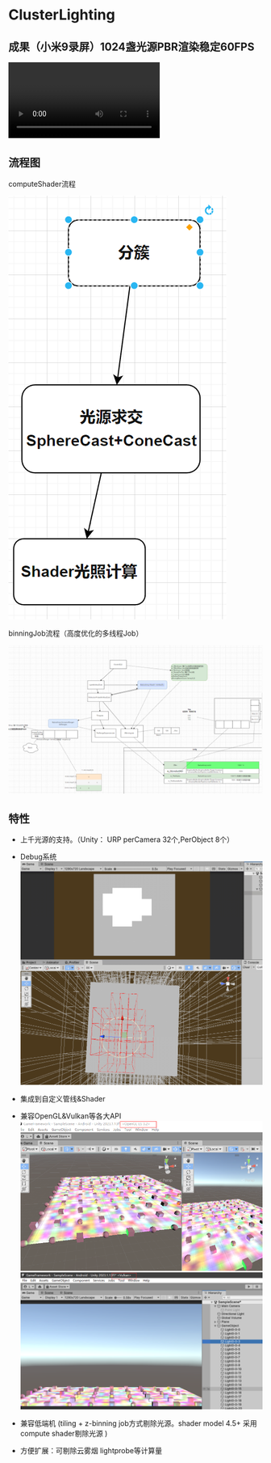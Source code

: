 # ClusterLighting
## 成果（小米9录屏）1024盏光源PBR渲染稳定60FPS
<video src="Screenrecorder-2023-10-27-17-29-10-786.mp4" controls title="Title"></video>

## 流程图
computeShader流程

![Alt text](image-4.png)

binningJob流程（高度优化的多线程Job）

![Alt text](image-3.png)

## 特性
- 上千光源的支持。（Unity： URP perCamera 32个,PerObject 8个）
- Debug系统
  ![Alt text](1.gif)

- 集成到自定义管线&Shader
- 兼容OpenGL&Vulkan等各大API
 ![Alt text](image-1.png)
 ![Alt text](image-2.png)
  
- 兼容低端机 (tiling + z-binning job方式剔除光源。shader model 4.5+ 采用compute shader剔除光源 )
- 方便扩展：可剔除云雾烟 lightprobe等计算量